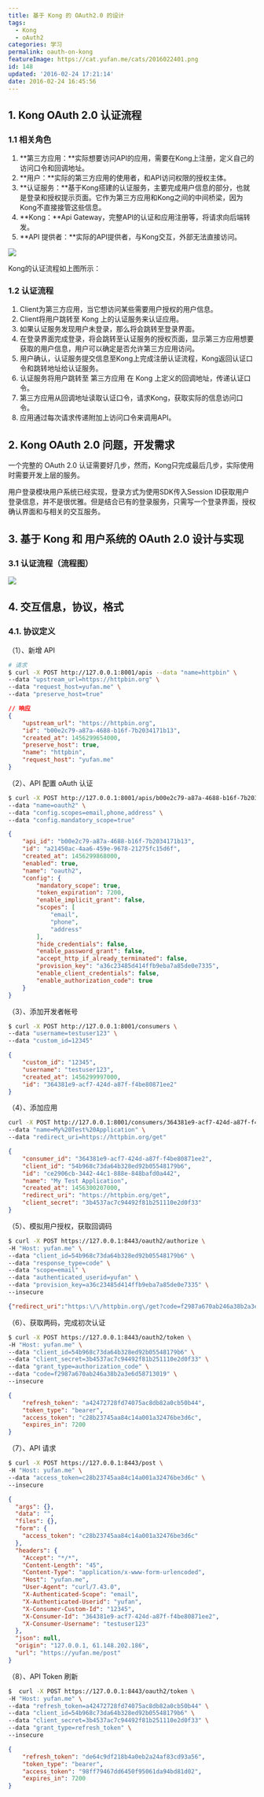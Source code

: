 ```yaml
---
title: 基于 Kong 的 OAuth2.0 的设计
tags:
  - Kong
  - oAuth2
categories: 学习
permalink: oauth-on-kong
featureImage: https://cat.yufan.me/cats/2016022401.png
id: 148
updated: '2016-02-24 17:21:14'
date: 2016-02-24 16:45:56
---
```


## 1. Kong OAuth 2.0 认证流程

### 1.1 相关角色

1. **第三方应用：**实际想要访问API的应用，需要在Kong上注册，定义自己的访问口令和回调地址。
2. **用户：**实际的第三方应用的使用者，和API访问权限的授权主体。
3. **认证服务：**基于Kong搭建的认证服务，主要完成用户信息的部分，也就是登录和授权提示页面。它作为第三方应用和Kong之间的中间桥梁，因为Kong不直接接管这些信息。
4. **Kong：**Api Gateway，完整API的认证和应用注册等，将请求向后端转发。
5. **API 提供者：**实际的API提供者，与Kong交互，外部无法直接访问。

<!--more-->

![](https://cat.yufan.me/cats/2016022403.png)

Kong的认证流程如上图所示：

### 1.2 认证流程

1. Client为第三方应用，当它想访问某些需要用户授权的用户信息。
2. Client将用户跳转至 Kong 上的认证服务来认证应用。
3. 如果认证服务发现用户未登录，那么将会跳转至登录界面。
4. 在登录界面完成登录，将会跳转至认证服务的授权页面，显示第三方应用想要获取的用户信息，用户可以确定是否允许第三方应用访问。
5. 用户确认，认证服务提交信息至Kong上完成注册认证流程，Kong返回认证口令和跳转地址给认证服务。
6. 认证服务将用户跳转至 第三方应用 在 Kong 上定义的回调地址，传递认证口令。
7. 第三方应用从回调地址读取认证口令，请求Kong，获取实际的信息访问口令。
8. 应用通过每次请求传递附加上访问口令来调用API。

## 2. Kong OAuth 2.0 问题，开发需求

一个完整的 OAuth 2.0 认证需要好几步，然而，Kong只完成最后几步，实际使用时需要开发上层的服务。

用户登录模块用户系统已经实现，登录方式为使用SDK传入Session ID获取用户登录信息，并不是很优雅。但是结合已有的登录服务，只需写一个登录界面，授权确认界面和与相关的交互服务。

## 3. 基于 Kong 和 用户系统的 OAuth 2.0 设计与实现

### 3.1 认证流程（流程图）

![](https://cat.yufan.me/cats/2016022404.jpg)

## 4. 交互信息，协议，格式

### 4.1. 协议定义

（1）、新增 API

```bash
# 请求
$ curl -X POST http://127.0.0.1:8001/apis --data "name=httpbin" \
--data "upstream_url=https://httpbin.org" \
--data "request_host=yufan.me" \
--data "preserve_host=true"
```
```json
// 响应
{
    "upstream_url": "https://httpbin.org", 
    "id": "b00e2c79-a87a-4688-b16f-7b2034171b13", 
    "created_at": 1456299654000, 
    "preserve_host": true, 
    "name": "httpbin", 
    "request_host": "yufan.me"
}
```

（2）、API 配置 oAuth 认证

```bash
$ curl -X POST http://127.0.0.1:8001/apis/b00e2c79-a87a-4688-b16f-7b2034171b13/plugins \
--data "name=oauth2" \
--data "config.scopes=email,phone,address" \
--data "config.mandatory_scope=true"
```
```json
{
    "api_id": "b00e2c79-a87a-4688-b16f-7b2034171b13", 
    "id": "a21450ac-4aa6-459e-9678-21275fc15d6f", 
    "created_at": 1456299868000, 
    "enabled": true, 
    "name": "oauth2", 
    "config": {
        "mandatory_scope": true, 
        "token_expiration": 7200, 
        "enable_implicit_grant": false, 
        "scopes": [
            "email", 
            "phone", 
            "address"
        ], 
        "hide_credentials": false, 
        "enable_password_grant": false, 
        "accept_http_if_already_terminated": false, 
        "provision_key": "a36c23485d414ffb9eba7a85de0e7335", 
        "enable_client_credentials": false, 
        "enable_authorization_code": true
    }
}
```

（3）、添加开发者帐号

```bash
$ curl -X POST http://127.0.0.1:8001/consumers \
--data "username=testuser123" \
--data "custom_id=12345"
```
```json
{
    "custom_id": "12345", 
    "username": "testuser123", 
    "created_at": 1456299997000, 
    "id": "364381e9-acf7-424d-a87f-f4be80871ee2"
}
```

（4）、添加应用

```bash
curl -X POST http://127.0.0.1:8001/consumers/364381e9-acf7-424d-a87f-f4be80871ee2/oauth2 \
--data "name=My%20Test%20Application" \
--data "redirect_uri=https://httpbin.org/get"
```
```json
{
    "consumer_id": "364381e9-acf7-424d-a87f-f4be80871ee2", 
    "client_id": "54b968c73da64b328ed92b05548179b6", 
    "id": "ce2906cb-3442-44c1-888e-848bafd0a442", 
    "name": "My Test Application", 
    "created_at": 1456300207000, 
    "redirect_uri": "https://httpbin.org/get", 
    "client_secret": "3b4537ac7c94492f81b251110e2d0f33"
}
```

（5）、模拟用户授权，获取回调码

```bash
$ curl -X POST https://127.0.0.1:8443/oauth2/authorize \
-H "Host: yufan.me" \
--data "client_id=54b968c73da64b328ed92b05548179b6" \
--data "response_type=code" \
--data "scope=email" \
--data "authenticated_userid=yufan" \
--data "provision_key=a36c23485d414ffb9eba7a85de0e7335" \
--insecure
```
```json
{"redirect_uri":"https:\/\/httpbin.org\/get?code=f2987a670ab246a38b2a3e6d58713019"}
```

（6）、获取两码，完成初次认证

```bash
$ curl -X POST https://127.0.0.1:8443/oauth2/token \
-H "Host: yufan.me" \
--data "client_id=54b968c73da64b328ed92b05548179b6" \
--data "client_secret=3b4537ac7c94492f81b251110e2d0f33" \
--data "grant_type=authorization_code" \
--data "code=f2987a670ab246a38b2a3e6d58713019" \
--insecure
```
```json
{
    "refresh_token": "a42472728fd74075ac8db82a0cb50b44", 
    "token_type": "bearer", 
    "access_token": "c28b23745aa84c14a001a32476be3d6c", 
    "expires_in": 7200
}
```

（7）、API 请求

```bash
$ curl -X POST https://127.0.0.1:8443/post \
-H "Host: yufan.me" \
--data "access_token=c28b23745aa84c14a001a32476be3d6c" \
--insecure
```
```json
{
  "args": {},
  "data": "",
  "files": {},
  "form": {
    "access_token": "c28b23745aa84c14a001a32476be3d6c"
  },
  "headers": {
    "Accept": "*/*",
    "Content-Length": "45",
    "Content-Type": "application/x-www-form-urlencoded",
    "Host": "yufan.me",
    "User-Agent": "curl/7.43.0",
    "X-Authenticated-Scope": "email",
    "X-Authenticated-Userid": "yufan",
    "X-Consumer-Custom-Id": "12345",
    "X-Consumer-Id": "364381e9-acf7-424d-a87f-f4be80871ee2",
    "X-Consumer-Username": "testuser123"
  },
  "json": null,
  "origin": "127.0.0.1, 61.148.202.186",
  "url": "https://yufan.me/post"
}
```

（8）、API Token 刷新

```bash
$  curl -X POST https://127.0.0.1:8443/oauth2/token \
-H "Host: yufan.me" \
--data "refresh_token=a42472728fd74075ac8db82a0cb50b44" \
--data "client_id=54b968c73da64b328ed92b05548179b6" \
--data "client_secret=3b4537ac7c94492f81b251110e2d0f33" \
--data "grant_type=refresh_token" \
--insecure
```
```json
{
    "refresh_token": "de64c9df218b4a0eb2a24af83cd93a56", 
    "token_type": "bearer", 
    "access_token": "98ff79467dd6450f95061da94bd81d02", 
    "expires_in": 7200
}
```
